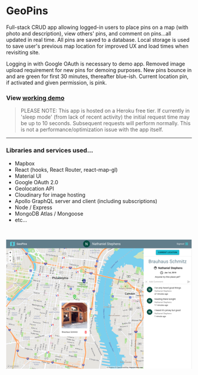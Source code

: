 # GeoPins

Full-stack CRUD app allowing logged-in users to place pins on a map (with photo and description), view others' pins, and comment on pins...all updated in real time. All pins are saved to a database.  Local storage is used to save user's previous map location for improved UX and load times when revisiting site.

Logging in with Google OAuth is necessary to demo app. Removed image upload requirement for new pins for demoing purposes.  New pins bounce in and are green for first 30 minutes, thereafter blue-ish.  Current location pin, if activated and given permission, is pink.

### View [working demo](https://geopins-nds.herokuapp.com/)

> PLEASE NOTE: This app is hosted on a Heroku free tier.  If currently in 'sleep mode' (from lack of recent activity) the initial request time may be up to 10 seconds.  Subsequent requests will perform normally.  This is not a performance/optimization issue with the app itself.

---

### Libraries and services used...
- Mapbox
- React (hooks, React Router, react-map-gl)
- Material UI
- Google OAuth 2.0
- Geolocation API
- Cloudinary for image hosting
- Apollo GraphQL server and client (including subscriptions)
- Node / Express
- MongoDB Atlas / Mongoose
- etc...

<br>

![geo-pins](./images/geo-pins.png)
